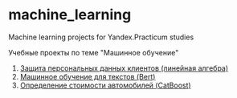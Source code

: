# machine_learning

Machine learning projects for Yandex.Practicum studies

Учебные проекты по теме "Машинное обучение"
1. [Защита персональных данных клиентов (линейная алгебра)](https://github.com/mckuratova/machine_learning/blob/main/10.ipynb)
2. [Машинное обучение для текстов (Bert)](https://github.com/mckuratova/machine_learning/blob/main/texts_bert.ipynb)
3. [Определение стоимости автомобилей (CatBoost)](https://github.com/mckuratova/machine_learning/blob/main/car_price_definition.ipynb)
